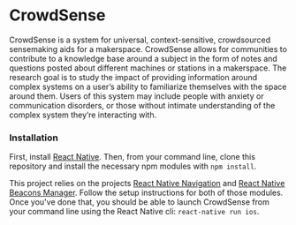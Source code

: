 # CrowdSense
CrowdSense is a system for universal, context-sensitive, crowdsourced sensemaking aids for a makerspace. CrowdSense allows for communities to contribute to a knowledge base around a subject in the form of notes and questions posted about different machines or stations in a makerspace. The research goal is to study the impact of providing information around complex systems on a user’s ability to familiarize themselves with the space around them. Users of this system may include people with anxiety or communication disorders, or those without intimate understanding of the complex system they’re interacting with.

### Installation
First, install [React Native](https://facebook.github.io/react-native/). Then, from your command line, clone this repository and install the necessary npm modules with `npm install`.

This project relies on the projects [React Native Navigation](https://wix.github.io/react-native-navigation/#/installation-ios) and [React Native Beacons Manager](https://github.com/MacKentoch/react-native-beacons-manager). Follow the setup instructions for both of those modules. Once you've done that, you should be able to launch CrowdSense from your command line using the React Native cli: `react-native run ios`.